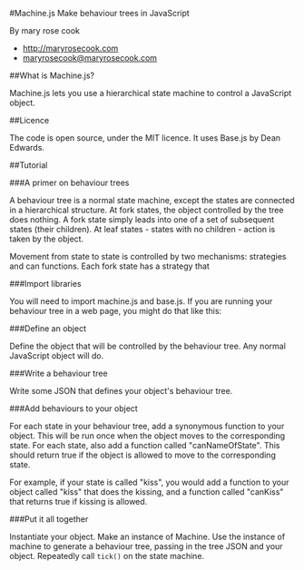 #Machine.js
Make behaviour trees in JavaScript

By mary rose cook

* http://maryrosecook.com
* maryrosecook@maryrosecook.com

##What is Machine.js?

Machine.js lets you use a hierarchical state machine to control a JavaScript object.

##Licence

The code is open source, under the MIT licence.  It uses Base.js by Dean Edwards.

##Tutorial

###A primer on behaviour trees

A behaviour tree is a normal state machine, except the states are connected in a hierarchical structure.  At fork states, the object controlled by the tree does nothing.  A fork state simply leads into one of a set of subsequent states (their children).  At leaf states - states with no children - action is taken by the object.

Movement from state to state is controlled by two mechanisms: strategies and can functions. Each fork state has a strategy that

###Import libraries

You will need to import machine.js and base.js. If you are running your behaviour tree in a web page, you might do that like this:

###Define an object

Define the object that will be controlled by the behaviour tree. Any normal JavaScript object will do.

###Write a behaviour tree

Write some JSON that defines your object's behaviour tree.

###Add behaviours to your object

For each state in your behaviour tree, add a synonymous function to your object. This will be run once when the object moves to the corresponding state. For each state, also add a function called "canNameOfState". This should return true if the object is allowed to move to the corresponding state.

For example, if your state is called "kiss", you would add a function to your object called "kiss" that does the kissing, and a function called "canKiss" that returns true if kissing is allowed.

###Put it all together

Instantiate your object. Make an instance of Machine. Use the instance of machine to generate a behaviour tree, passing in the tree JSON and your object. Repeatedly call <code>tick()</code> on the state machine.